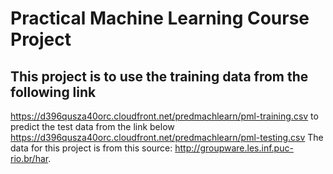 # Practical Machine Learning Course Project 
## This project is to use the training data from the following link 
https://d396qusza40orc.cloudfront.net/predmachlearn/pml-training.csv 
to predict the test data from the link below
https://d396qusza40orc.cloudfront.net/predmachlearn/pml-testing.csv
The data for this project is from this source: http://groupware.les.inf.puc-rio.br/har. 
